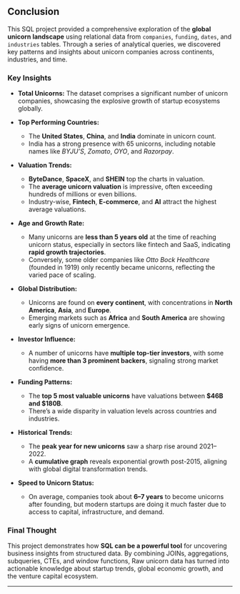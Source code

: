 
## Conclusion

This SQL project provided a comprehensive exploration of the **global unicorn landscape** using relational data from `companies`, `funding`, `dates`, and `industries` tables. Through a series of analytical queries, we discovered key patterns and insights about unicorn companies across continents, industries, and time.

### Key Insights

* **Total Unicorns:** The dataset comprises a significant number of unicorn companies, showcasing the explosive growth of startup ecosystems globally.
* **Top Performing Countries:**

  * The **United States**, **China**, and **India** dominate in unicorn count.
  * India has a strong presence with 65 unicorns, including notable names like *BYJU’S*, *Zomato*, *OYO*, and *Razorpay*.
* **Valuation Trends:**

  * **ByteDance**, **SpaceX**, and **SHEIN** top the charts in valuation.
  * The **average unicorn valuation** is impressive, often exceeding hundreds of millions or even billions.
  * Industry-wise, **Fintech**, **E-commerce**, and **AI** attract the highest average valuations.
* **Age and Growth Rate:**

  * Many unicorns are **less than 5 years old** at the time of reaching unicorn status, especially in sectors like fintech and SaaS, indicating **rapid growth trajectories**.
  * Conversely, some older companies like *Otto Bock Healthcare* (founded in 1919) only recently became unicorns, reflecting the varied pace of scaling.
* **Global Distribution:**

  * Unicorns are found on **every continent**, with concentrations in **North America**, **Asia**, and **Europe**.
  * Emerging markets such as **Africa** and **South America** are showing early signs of unicorn emergence.
* **Investor Influence:**

  * A number of unicorns have **multiple top-tier investors**, with some having **more than 3 prominent backers**, signaling strong market confidence.
* **Funding Patterns:**

  * The **top 5 most valuable unicorns** have valuations between **\$46B and \$180B**.
  * There’s a wide disparity in valuation levels across countries and industries.
* **Historical Trends:**

  * The **peak year for new unicorns** saw a sharp rise around 2021–2022.
  * A **cumulative graph** reveals exponential growth post-2015, aligning with global digital transformation trends.
* **Speed to Unicorn Status:**

  * On average, companies took about **6–7 years** to become unicorns after founding, but modern startups are doing it much faster due to access to capital, infrastructure, and demand.

### Final Thought

This project demonstrates how **SQL can be a powerful tool** for uncovering business insights from structured data. By combining JOINs, aggregations, subqueries, CTEs, and window functions, Raw unicorn data has turned into actionable knowledge about startup trends, global economic growth, and the venture capital ecosystem.


---


